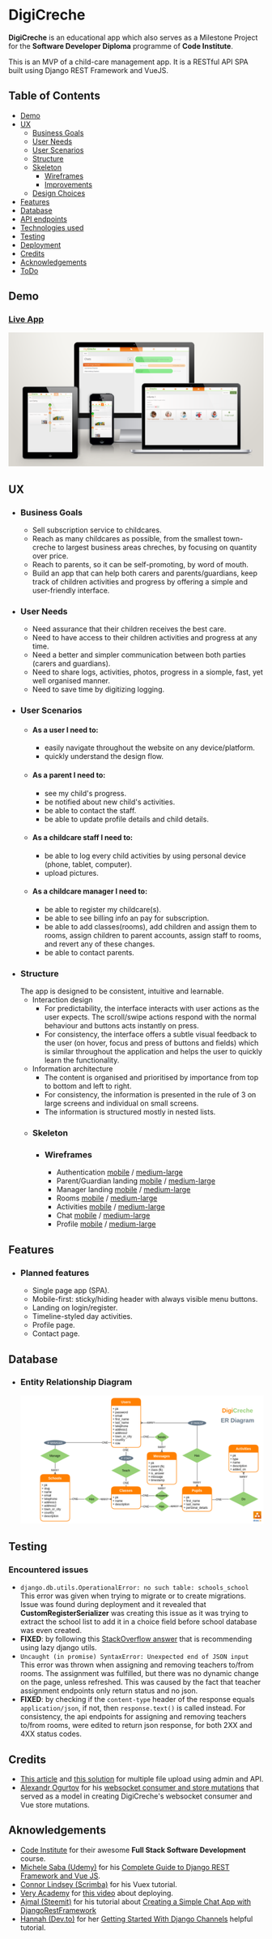 # DigiCreche

**DigiCreche** is an educational app which also serves as a Milestone Project for the **Software Developer Diploma** programme of **Code Institute**.

This is an MVP of a child-care management app. It is a RESTful API SPA built using Django REST Framework and VueJS.

## Table of Contents
  - [Demo](#demo)
  - [UX](#ux)
    - [Business Goals](#business-goals)
    - [User Needs](#user-needs)
    - [User Scenarios](#user-scenarios)
    - [Structure](#structure)
    - [Skeleton](#skeleton)
      - [Wireframes](#wireframes)
      - [Improvements](#improvements)
    - [Design Choices](#design-choices)
  - [Features](#features)
  - [Database](#database)
  - [API endpoints](#api-endpoints)
  - [Technologies used](#technologies-used)
  - [Testing](#testing)
  - [Deployment](#deployment)
  - [Credits](#credits)
  - [Acknowledgements](#acknowledgements)
  - [ToDo](#todo)

## Demo

### [Live App](https://digicreche.herokuapp.com/)

[![Screenshot](https://github.com/pinco227/digicreche/blob/main/docs/mockup.png)](https://digicreche.herokuapp.com/)

## UX
- ### Business Goals
  - Sell subscription service to childcares.
  - Reach as many childcares as possible, from the smallest town-creche to largest business areas chreches, by focusing on quantity over price.
  - Reach to parents, so it can be self-promoting, by word of mouth.
  - Build an app that can help both carers and parents/guardians, keep track of children activities and progress by offering a simple and user-friendly interface.
- ### User Needs
  - Need assurance that their children receives the best care.
  - Need to have access to their children activities and progress at any time.
  - Need a better and simpler communication between both parties (carers and guardians).
  - Need to share logs, activities, photos, progress in a siomple, fast, yet well organised manner.
  - Need to save time by digitizing logging.
- ### User Scenarios
  - #### As a user I need to:
    - easily navigate throughout the website on any device/platform.
    - quickly understand the design flow.
  - #### As a parent I need to:
    - see my child's progress.
    - be notified about new child's activities.
    - be able to contact the staff.
    - be able to update profile details and child details.
  - #### As a childcare staff I need to:
    - be able to log every child activities by using personal device (phone, tablet, computer).
    - upload pictures.
  - #### As a childcare manager I need to:
    - be able to register my childcare(s).
    - be able to see billing info an pay for subscription.
    - be able to add classes(rooms), add children and assign them to rooms, assign children to parent accounts, assign staff to rooms, and revert any of these changes.
    - be able to contact parents.
- ### Structure
    The app is designed to be consistent, intuitive and learnable.
  - Interaction design
    - For predictability, the interface interacts with user actions as the user expects. The scroll/swipe actions respond with the normal behaviour and buttons acts instantly on press.
    - For consistency, the interface offers a subtle visual feedback to the user (on hover, focus and press of buttons and fields) which is similar throughout the application and helps the user to quickly learn the functionality.
  - Information architecture
    - The content is organised and prioritised by importance from top to bottom and left to right.
    - For consistency, the information is presented in the rule of 3 on large screens and individual on small screens.
    - The information is structured mostly in nested lists.
  - ### Skeleton
    - ### Wireframes
      - Authentication [mobile](https://github.com/pinco227/digicreche/blob/main/docs/wireframes/auth-mobile.png) / [medium-large](https://github.com/pinco227/digicreche/blob/main/docs/wireframes/auth-md-lg.png)
      - Parent/Guardian landing [mobile](https://github.com/pinco227/digicreche/blob/main/docs/wireframes/parents-landing-mobile.png) / [medium-large](https://github.com/pinco227/digicreche/blob/main/docs/wireframes/parents-landing-md-lg.png)
      - Manager landing [mobile](https://github.com/pinco227/digicreche/blob/main/docs/wireframes/manager-landing-mobile.png) / [medium-large](https://github.com/pinco227/digicreche/blob/main/docs/wireframes/manager-landing-md-lg.png)
      - Rooms [mobile](https://github.com/pinco227/digicreche/blob/main/docs/wireframes/rooms-mobile.png) / [medium-large](https://github.com/pinco227/digicreche/blob/main/docs/wireframes/rooms-md-lg.png)
      - Activities [mobile](https://github.com/pinco227/digicreche/blob/main/docs/wireframes/activities-mobile.png) / [medium-large](https://github.com/pinco227/digicreche/blob/main/docs/wireframes/activities-md-lg.png)
      - Chat [mobile](https://github.com/pinco227/digicreche/blob/main/docs/wireframes/chat-mobile.png) / [medium-large](https://github.com/pinco227/digicreche/blob/main/docs/wireframes/chat-md-lg.png)
      - Profile [mobile](https://github.com/pinco227/digicreche/blob/main/docs/wireframes/profile-mobile.png) / [medium-large](https://github.com/pinco227/digicreche/blob/main/docs/wireframes/profile-md-lg.png)

## Features
  - ### Planned features
    - Single page app (SPA).
    - Mobile-first: sticky/hiding header with always visible menu buttons.
    - Landing on login/register.
    - Timeline-styled day activities.
    - Profile page.
    - Contact page.

## Database
  - ### Entity Relationship Diagram
    ![ER Diagram](https://github.com/pinco227/digicreche/blob/main/docs/db-er.png) 

## Testing

### Encountered issues
  - `django.db.utils.OperationalError: no such table: schools_school` This error was given when trying to migrate or to create migrations. Issue was found during deployment and it revealed that **CustomRegisterSerializer** was creating this issue as it was trying to extract the school list to add it in a choice field before school database was even created.
  - **FIXED**: by following this [StackOverflow answer](https://stackoverflow.com/a/52732608) that is recommending using lazy django utils.
  - `Uncaught (in promise) SyntaxError: Unexpected end of JSON input` This error was thrown when assigning and removing teachers to/from rooms. The assignment was fulfilled, but there was no dynamic change on the page, unless refreshed. This was caused by the fact that teacher assignment endpoints only return status and no json.
  - **FIXED**: by checking if the `content-type` header of the response equals `application/json`, if not, then `response.text()` is called instead. For consistency, the api endpoints for assigning and removing teachers to/from rooms, were edited to return json response, for both 2XX and 4XX status codes.

## Credits
- [This article](https://soshace.com/upload-multiple-images-to-a-django-model-without-plugins/) and [this solution](https://www.py4u.net/discuss/192406) for multiple file upload using admin and API.
- [Alexandr Ogurtov](https://github.com/aogz) for his [websocket consumer and store mutations](https://github.com/aogz/django-vue-websocket-chat/blob/master/chat/consumers.py) that served as a model in creating DigiCreche's websocket consumer and Vue store mutations.

## Aknowledgements
- [Code Institute](https://codeinstitute.net/) for their awesome **Full Stack Software Development** course.
- [Michele Saba (Udemy)](https://www.udemy.com/user/michele-saba/) for his [Complete Guide to Django REST Framework and Vue JS](https://www.udemy.com/course/the-complete-guide-to-django-rest-framework-and-vue-js/).
- [Connor Lindsey (Scrimba)](https://scrimba.com/learn/vuex) for his Vuex tutorial.
- [Very Academy](https://github.com/veryacademy) for [this video](https://www.youtube.com/watch?v=zizzeE4Obc0) about deploying.
- [Ajmal (Steemit)](https://steemit.com/@ajmaln) for his tutorial about [Creating a Simple Chat App with DjangoRestFramework](https://steemit.com/utopian-io/@ajmaln/part-1-creating-a-simple-chat-app-with-djangorestframework)
- [Hannah (Dev.to)](https://dev.to/earthcomfy) for her [Getting Started With Django Channels](https://dev.to/earthcomfy/getting-started-with-django-channels-a-simple-chat-app-2a7m) helpful tutorial.
